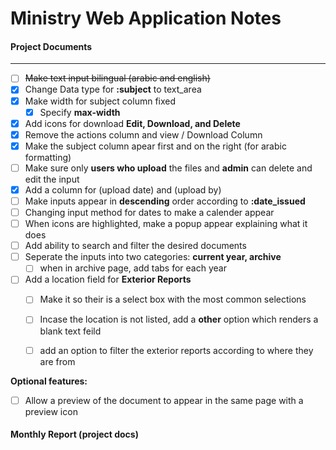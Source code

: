 # Ministry Web Application Notes


#### Project Documents


- - -

- [ ] ~~Make text input bilingual (arabic and english)~~
- [x] Change Data type for **:subject** to  text_area
- [x] Make width for subject column fixed
	- [x] Specify **max-width**
- [x] Add icons for download **Edit, Download, and Delete**
- [x] Remove the actions column and view / Download Column
- [x] Make the subject column apear first and on the right (for arabic formatting)
- [ ] Make sure only **users who upload** the files and **admin** can delete and edit the input
- [x] Add a column for (upload date) and (upload by)
- [ ] Make inputs appear in **descending** order according to **:date_issued**
- [ ] Changing input method for dates to make a calender appear
- [ ] When icons are highlighted, make a popup appear explaining what it does
- [ ] Add ability to search and filter the desired documents
- [ ] Seperate the inputs into two categories: **current year, archive**
	- [ ] when in archive page, add tabs for each year
- [ ] Add a location field for **Exterior Reports** 
	- [ ] Make it so their is a select box with the most common selections
	- [ ] Incase the location is not listed, add a **other** option which renders a blank text feild 
	- [ ] add an option to filter the exterior reports according to where they are from


**Optional features:**

- [ ] Allow a preview of the document to appear in the same page with a preview icon


#### Monthly Report (project docs)
